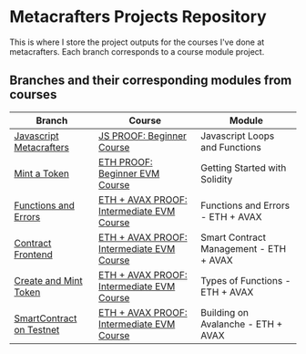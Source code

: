 # Metacrafters Projects Repository
This is where I store the project outputs for the courses I've done at metacrafters. Each branch corresponds to a course module project.


## Branches and their corresponding modules from courses

| Branch      | Course      | Module      |
| ----------- | ----------- | ----------- |
| [Javascript Metacrafters](https://github.com/jrs-a/myAssessments/tree/Javascript-Metacrafters) | [JS PROOF: Beginner Course](https://academy.metacrafters.io/content/intro-javascript) | Javascript Loops and Functions |
| [Mint a Token](https://github.com/jrs-a/myAssessments/tree/Mint-a-Token) | [ETH PROOF: Beginner EVM Course](https://academy.metacrafters.io/content/solidity-beginner) | Getting Started with Solidity |
| [Functions and Errors](https://github.com/jrs-a/myAssessments/tree/Functions-and-Errors) | [ETH + AVAX PROOF: Intermediate EVM Course](https://academy.metacrafters.io/content/solidity-avax-intermediate) | Functions and Errors - ETH + AVAX |
| [Contract Frontend](https://github.com/jrs-a/myAssessments/tree/Contract_Frontend) | [ETH + AVAX PROOF: Intermediate EVM Course](https://academy.metacrafters.io/content/solidity-avax-intermediate) | Smart Contract Management - ETH + AVAX |
| [Create and Mint Token](https://github.com/jrs-a/myAssessments/tree/Create-and-Mint-Token) | [ETH + AVAX PROOF: Intermediate EVM Course](https://academy.metacrafters.io/content/solidity-avax-intermediate) | Types of Functions - ETH + AVAX |
| [SmartContract on Testnet](https://github.com/jrs-a/myAssessments/tree/SmartContract-on-Testnet) | [ETH + AVAX PROOF: Intermediate EVM Course](https://academy.metacrafters.io/content/solidity-avax-intermediate) | Building on Avalanche - ETH + AVAX |

